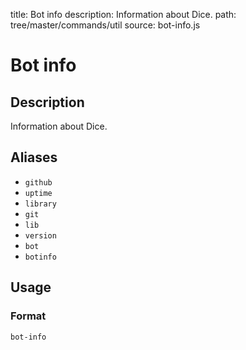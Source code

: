 title: Bot info
description: Information about Dice.
path: tree/master/commands/util
source: bot-info.js

# Bot info

## Description

Information about Dice.

## Aliases

* `github`
* `uptime`
* `library`
* `git`
* `lib`
* `version`
* `bot`
* `botinfo`

## Usage

### Format

`bot-info`
